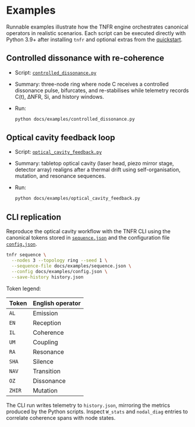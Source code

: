 # Examples

Runnable examples illustrate how the TNFR engine orchestrates canonical operators in
realistic scenarios. Each script can be executed directly with Python 3.9+ after installing
`tnfr` and optional extras from the [quickstart](../getting-started/quickstart.md).

## Controlled dissonance with re-coherence

- Script: [`controlled_dissonance.py`](controlled_dissonance.py)
- Summary: three-node ring where node C receives a controlled dissonance pulse, bifurcates, and
  re-stabilises while telemetry records C(t), ΔNFR, Si, and history windows.
- Run:

  ```bash
  python docs/examples/controlled_dissonance.py
  ```

## Optical cavity feedback loop

- Script: [`optical_cavity_feedback.py`](optical_cavity_feedback.py)
- Summary: tabletop optical cavity (laser head, piezo mirror stage, detector array) realigns
  after a thermal drift using self-organisation, mutation, and resonance sequences.
- Run:

  ```bash
  python docs/examples/optical_cavity_feedback.py
  ```

## CLI replication

Reproduce the optical cavity workflow with the TNFR CLI using the canonical tokens stored in
[`sequence.json`](sequence.json) and the configuration file [`config.json`](config.json).

```bash
tnfr sequence \
  --nodes 3 --topology ring --seed 1 \
  --sequence-file docs/examples/sequence.json \
  --config docs/examples/config.json \
  --save-history history.json
```

Token legend:

| Token  | English operator |
| ------ | ---------------- |
| `AL`   | Emission         |
| `EN`   | Reception        |
| `IL`   | Coherence        |
| `UM`   | Coupling         |
| `RA`   | Resonance        |
| `SHA`  | Silence          |
| `NAV`  | Transition       |
| `OZ`   | Dissonance       |
| `ZHIR` | Mutation         |

The CLI run writes telemetry to `history.json`, mirroring the metrics produced by the Python
scripts. Inspect `W_stats` and `nodal_diag` entries to correlate coherence spans with node
states.
